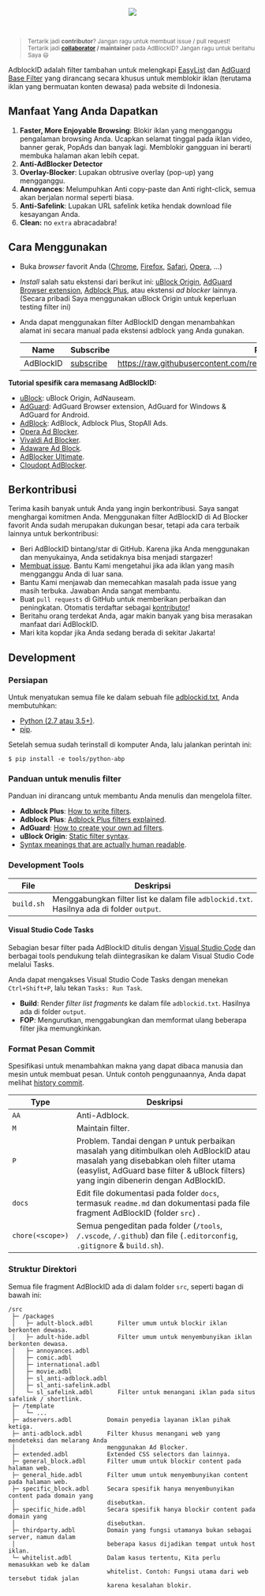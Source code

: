 <p align="center"><img src="https://i.imgur.com/iQB1Uti.jpg" /></p>
<br />

> <sup>Tertarik jadi **contributor**? Jangan ragu untuk membuat issue / pull request!
> <br>
> Tertarik jadi **[collaborator](https://help.github.com/en/github/setting-up-and-managing-your-github-user-account/permission-levels-for-a-user-account-repository#collaborator-access-on-a-repository-owned-by-a-user-account) / maintainer** pada AdBlockID? Jangan ragu untuk beritahu Saya 😃</sup>

AdblockID adalah filter tambahan untuk melengkapi [EasyList](https://github.com/easylist/easylist) dan [AdGuard Base Filter](https://github.com/AdguardTeam/AdguardFilters) yang dirancang secara khusus untuk memblokir iklan (terutama iklan yang bermuatan konten dewasa) pada website di Indonesia.


## Manfaat Yang Anda Dapatkan
1. **Faster, More Enjoyable Browsing**: Blokir iklan yang mengganggu pengalaman browsing Anda. Ucapkan selamat tinggal pada iklan video, banner gerak, PopAds dan banyak lagi. Memblokir gangguan ini berarti membuka halaman akan lebih cepat.
2. **Anti-AdBlocker Detector**
3. **Overlay-Blocker**: Lupakan obtrusive overlay (pop-up) yang mengganggu.
4. **Annoyances**: Melumpuhkan Anti copy-paste dan Anti right-click, semua akan berjalan normal seperti biasa.
5. **Anti-Safelink**: Lupakan URL safelink ketika hendak download file kesayangan Anda.
6. **Clean:** no `extra` abracadabra!


## Cara Menggunakan
- Buka *browser* favorit Anda ([Chrome](https://www.google.com/chrome/), [Firefox](https://www.mozilla.org/firefox/), [Safari](http://www.apple.com/safari/), [Opera](http://www.opera.com/), ...)
- *Install* salah satu ekstensi dari berikut ini: [uBlock Origin](https://github.com/gorhill/uBlock#installation), [AdGuard Browser extension](https://adguard.com/en/adguard-browser-extension/overview.html), [Adblock Plus](https://adblockplus.org), atau ekstensi *ad blocker* lainnya. (Secara pribadi Saya menggunakan uBlock Origin untuk keperluan testing filter ini)
- Anda dapat menggunakan filter AdBlockID dengan menambahkan alamat ini secara manual pada ekstensi adblock yang Anda gunakan.

   | Name                | Subscribe | Raw Link |
   | ------------------- | ----------| -------- |
   | AdBlockID           | [subscribe](https://subscribe.adblockplus.org/?location=https://raw.githubusercontent.com/realodix/AdBlockID/master/output/adblockid.txt&title=AdBlockID) |https://raw.githubusercontent.com/realodix/AdBlockID/master/output/adblockid.txt |


**Tutorial spesifik cara memasang AdBlockID:**
- [uBlock](/docs/uBlock.md): uBlock Origin, AdNauseam.
- [AdGuard](/docs/Adguard.md): AdGuard Browser extension, AdGuard for Windows & AdGuard for Android.
- [AdBlock](/docs/Adblock-Plus.md): AdBlock, Adblock Plus, StopAll Ads.
- [Opera Ad Blocker](/docs/Opera-AdBlocker.md).
- [Vivaldi Ad Blocker](/docs/Vivaldi-AdBlocker.md).
- [Adaware Ad Block](/docs/adaware-ad-block.md).
- [AdBlocker Ultimate](/docs/ad-blocker-ultimate.md).
- [Cloudopt AdBlocker](/docs/cloudopt-ad-blocker.md).


## Berkontribusi
Terima kasih banyak untuk Anda yang ingin berkontribusi. Saya sangat menghargai komitmen Anda. Menggunakan filter AdBlockID di Ad Blocker favorit Anda sudah merupakan dukungan besar, tetapi ada cara terbaik lainnya untuk berkontribusi:

- Beri AdBlockID bintang/star di GitHub. Karena jika Anda menggunakan dan menyukainya, Anda setidaknya bisa menjadi stargazer!
- [Membuat issue](https://github.com/realodix/AdBlockID/issues/new/choose). Bantu Kami mengetahui jika ada iklan yang masih mengganggu Anda di luar sana.
- Bantu Kami menjawab dan memecahkan masalah pada issue yang masih terbuka. Jawaban Anda sangat membantu.
- Buat `pull requests` di GitHub untuk memberikan perbaikan dan peningkatan. Otomatis terdaftar sebagai [kontributor](https://github.com/realodix/AdBlockID/graphs/contributors)!
- Beritahu orang terdekat Anda, agar makin banyak yang bisa merasakan manfaat dari AdBlockID.
- Mari kita kopdar jika Anda sedang berada di sekitar Jakarta!


## Development
### Persiapan
Untuk menyatukan semua file ke dalam sebuah file [adblockid.txt](/output/adblockid.txt), Anda membutuhkan:

- [Python (2.7 atau 3.5+)](https://www.python.org/downloads/).
- [pip](https://pypi.org/project/pip/).

Setelah semua sudah terinstall di komputer Anda, lalu jalankan perintah ini:

`$ pip install -e tools/python-abp`

### Panduan untuk menulis filter

Panduan ini dirancang untuk membantu Anda menulis dan mengelola filter.

- **Adblock Plus**: [How to write filters](https://help.eyeo.com/en/adblockplus/how-to-write-filters).
- **Adblock Plus**: [Adblock Plus filters explained](https://adblockplus.org/filter-cheatsheet).
- **AdGuard**: [How to create your own ad filters](https://kb.adguard.com/en/general/how-to-create-your-own-ad-filters).
- **uBlock Origin**: [Static filter syntax](https://github.com/gorhill/uBlock/wiki/Static-filter-syntax).
- [Syntax meanings that are actually human readable](https://github.com/DandelionSprout/adfilt/blob/master/Wiki/SyntaxMeaningsThatAreActuallyHumanReadable.md).


### Development Tools

| File              | Deskripsi                                 |
| ----------------- | ----------------------------------------- |
| `build.sh`        | Menggabungkan filter list ke dalam file `adblockid.txt`. Hasilnya ada di folder `output`. |


#### Visual Studio Code Tasks

Sebagian besar filter pada AdBlockID ditulis dengan [Visual Studio Code](https://code.visualstudio.com/) dan berbagai tools pendukung telah diintegrasikan ke dalam Visual Studio Code melalui Tasks.

Anda dapat mengakses Visual Studio Code Tasks dengan menekan `Ctrl+Shift+P`, lalu tekan `Tasks: Run Task`.

- **Build**: Render _filter list fragments_ ke dalam file `adblockid.txt`. Hasilnya ada di folder `output`.
- **FOP**: Mengurutkan, menggabungkan dan memformat ulang beberapa  filter jika memungkinkan.


### Format Pesan Commit

Spesifikasi untuk menambahkan makna yang dapat dibaca manusia dan mesin untuk membuat pesan. Untuk contoh penggunaannya, Anda dapat melihat [history commit](https://github.com/realodix/AdBlockID/commits).

| Type   | Deskripsi |
| ------ | --------- |
| `AA`   | Anti-Adblock. |
| `M`    | Maintain filter. |
| `P`    | Problem. Tandai dengan `P` untuk perbaikan masalah yang ditimbulkan oleh AdBlockID atau masalah yang disebabkan oleh filter utama (easylist, AdGuard base filter & uBlock filters) yang ingin dibenerin dengan AdBlockID.|
| `docs` | Edit file dokumentasi pada folder `docs`, termasuk `readme.md` dan dokumentasi pada file fragment AdBlockID (folder `src`) . |
| `chore(<scope>)` | Semua pengeditan pada folder (`/tools`, `/.vscode`, `/.github`) dan file (`.editorconfig`, `.gitignore` & `build.sh`). |

### Struktur Direktori

Semua file fragment AdBlockID ada di dalam folder `src`, seperti bagan di bawah ini:

```
/src
 ├─ /packages
 │   ├─ adult-block.adbl       Filter umum untuk blockir iklan berkonten dewasa.
 │   ├─ adult-hide.adbl        Filter umum untuk menyembunyikan iklan berkonten dewasa.
 │   ├─ annoyances.adbl
 │   ├─ comic.adbl
 │   ├─ international.adbl
 │   ├─ movie.adbl
 │   ├─ sl_anti-adblock.adbl
 │   ├─ sl_anti-safelink.adbl
 │   └─ sl_safelink.adbl       Filter untuk menangani iklan pada situs safelink / shortlink.
 ├─ /template
 │   └─ ...
 ├─ adservers.adbl          Domain penyedia layanan iklan pihak ketiga.
 ├─ anti-adblock.adbl       Filter khusus menangani web yang mendeteksi dan melarang Anda
 │                          menggunakan Ad Blocker.
 ├─ extended.adbl           Extended CSS selectors dan lainnya.
 ├─ general_block.adbl      Filter umum untuk blockir content pada halaman web.
 ├─ general_hide.adbl       Filter umum untuk menyembunyikan content pada halaman web.
 ├─ specific_block.adbl     Secara spesifik hanya menyembunyikan content pada domain yang
 │                          disebutkan.
 ├─ specific_hide.adbl      Secara spesifik hanya blockir content pada domain yang
 │                          disebutkan.
 ├─ thirdparty.adbl         Domain yang fungsi utamanya bukan sebagai server, namun dalam
 │                          beberapa kasus dijadikan tempat untuk host iklan.
 └─ whitelist.adbl          Dalam kasus tertentu, Kita perlu memasukkan web ke dalam
                            whitelist. Contoh: Fungsi utama dari web tersebut tidak jalan
                            karena kesalahan blokir.
```
